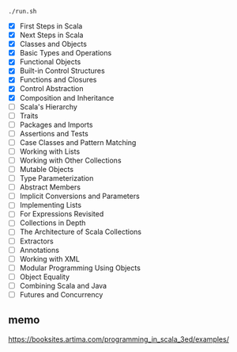 ```
./run.sh
```

- [x] First Steps in Scala
- [x] Next Steps in Scala
- [x] Classes and Objects
- [x] Basic Types and Operations
- [x] Functional Objects
- [x] Built-in Control Structures
- [x] Functions and Closures
- [x] Control Abstraction
- [x] Composition and Inheritance
- [ ] Scala's Hierarchy
- [ ] Traits
- [ ] Packages and Imports
- [ ] Assertions and Tests
- [ ] Case Classes and Pattern Matching
- [ ] Working with Lists
- [ ] Working with Other Collections
- [ ] Mutable Objects
- [ ] Type Parameterization
- [ ] Abstract Members
- [ ] Implicit Conversions and Parameters
- [ ] Implementing Lists
- [ ] For Expressions Revisited
- [ ] Collections in Depth
- [ ] The Architecture of Scala Collections
- [ ] Extractors
- [ ] Annotations
- [ ] Working with XML
- [ ] Modular Programming Using Objects
- [ ] Object Equality
- [ ] Combining Scala and Java
- [ ] Futures and Concurrency

## memo

https://booksites.artima.com/programming_in_scala_3ed/examples/
